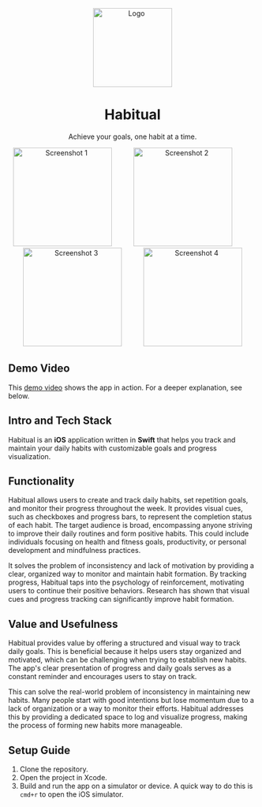 <div align="center">
  <img src="https://github.com/user-attachments/assets/4faa870e-3347-4a08-ac7b-e900fd767649" alt="Logo" width="160" height="160">
  <h1 align="center">Habitual</h1>
  <p align="center">
    Achieve your goals, one habit at a time.
  </p>
</div>

<div align="center">
<img src="https://github.com/user-attachments/assets/d5849a15-3884-4393-8998-c6f6a4cd7432" width="200" alt="Screenshot 1" style="margin-right: 40px;">
<img src="https://github.com/user-attachments/assets/ee67625c-d382-467c-b633-01c9c586a824" width="200" alt="Screenshot 2" style="margin-right: 40px;">
<img src="https://github.com/user-attachments/assets/1014872c-baaa-4ee1-b563-eef8f88f9e68" width="200" alt="Screenshot 3" style="margin-right: 40px;">
<img src="https://github.com/user-attachments/assets/669e2382-f089-4a97-9cc3-0f1621edf544" width="200" alt="Screenshot 4">
</div>

## Demo Video
This [demo video](https://www.youtube.com/watch?v=0EWWjwJ__vo) shows the app in action. For a deeper explanation, see below.

## Intro and Tech Stack
Habitual is an **iOS** application written in **Swift** that helps you track and maintain your daily habits with customizable goals and progress visualization.

## Functionality
Habitual allows users to create and track daily habits, set repetition goals, and monitor their progress throughout the week. It provides visual cues, such as checkboxes and progress bars, to represent the completion status of each habit. The target audience is broad, encompassing anyone striving to improve their daily routines and form positive habits. This could include individuals focusing on health and fitness goals, productivity, or personal development and mindfulness practices. 

It solves the problem of inconsistency and lack of motivation by providing a clear, organized way to monitor and maintain habit formation. By tracking progress, Habitual taps into the psychology of reinforcement, motivating users to continue their positive behaviors. Research has shown that visual cues and progress tracking can significantly improve habit formation.

## Value and Usefulness
Habitual provides value by offering a structured and visual way to track daily goals. This is beneficial because it helps users stay organized and motivated, which can be challenging when trying to establish new habits. The app's clear presentation of progress and daily goals serves as a constant reminder and encourages users to stay on track.

This can solve the real-world problem of inconsistency in maintaining new habits. Many people start with good intentions but lose momentum due to a lack of organization or a way to monitor their efforts. Habitual addresses this by providing a dedicated space to log and visualize progress, making the process of forming new habits more manageable.

## Setup Guide
1.  Clone the repository.
2.  Open the project in Xcode.
3.  Build and run the app on a simulator or device. A quick way to do this is `cmd+r` to open the iOS simulator.
